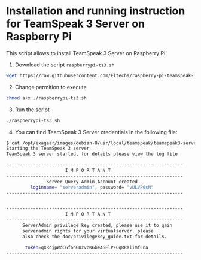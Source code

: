# Installation and running instruction for TeamSpeak 3 Server on Raspberry Pi
This script allows to install TeamSpeak 3 Server on Raspberry Pi. 

1. Download the script `raspberrypi-ts3.sh`
```bash
wget https://raw.githubusercontent.com/Eltechs/raspberry-pi-teamspeak-3-server/master/raspberrypi-ts3.sh
```

2. Change permition to execute
```bash
chmod a+x ./raspberrypi-ts3.sh
```

3. Run the script
```bash
./raspberrypi-ts3.sh
```

4. You can find TeamSpeak 3 Server credentials in the following file:
```bash
$ cat /opt/exagear/images/debian-8/usr/local/teamspeak/teamspeak3-server_linux_x86/ts3-credentials.txt
Starting the TeamSpeak 3 server
TeamSpeak 3 server started, for details please view the log file

------------------------------------------------------------------
                      I M P O R T A N T
------------------------------------------------------------------
               Server Query Admin Account created
         loginname= "serveradmin", password= "vULVP0sN"
------------------------------------------------------------------


------------------------------------------------------------------
                      I M P O R T A N T
------------------------------------------------------------------
      ServerAdmin privilege key created, please use it to gain
      serveradmin rights for your virtualserver. please
      also check the doc/privilegekey_guide.txt for details.

       token=qXRcjpWoCGf6hGUzvcK6beAGElPFCqRRaiimfCna
------------------------------------------------------------------
```
